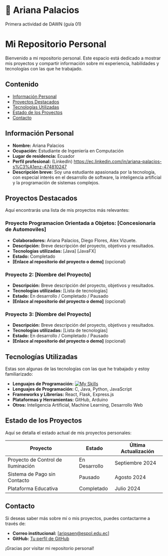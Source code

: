 # 🐛 Ariana Palacios
Primera actividad de DAWN (guía 01)
# Mi Repositorio Personal
Bienvenido a mi repositorio personal. Este espacio está dedicado a mostrar mis proyectos y compartir información sobre mi experiencia, habilidades y tecnologías con las que he trabajado.

## Contenido
* [Información Personal](#información-personal)
* [Proyectos Destacados](#proyectos-destacados)
* [Tecnologías Utilizadas](#tecnologías-utilizadas)
* [Estado de los Proyectos](#estado-de-los-proyectos)
* [Contacto](#contacto)

## Información Personal
* **Nombre:** Ariana Palacios
* **Ocupación:** Estudiante de Ingeniería en Computación
* **Lugar de residencia:** Ecuador
* **Perfil profesional:** (Linkedln) https://ec.linkedin.com/in/ariana-palacios-s%C3%A1enz-474810247
* **Descripción breve:** Soy una estudiante apasionada por la tecnología, con especial interés en el desarrollo de software, la inteligencia artificial y la programación de sistemas complejos.

## Proyectos Destacados
Aquí encontrarás una lista de mis proyectos más relevantes:

### Proyecto Programacion Orientada a Objetos: **[Concesionaria de Automoviles]**
* **Colaboradores:** Ariana Palacios, Diego Flores, Alex Vizuete.
* **Descripción:** Breve descripción del proyecto, objetivos y resultados.
* **Tecnologías utilizadas:** [Java] [JavaFX]
* **Estado:**  Completado
* **[Enlace al repositorio del proyecto o demo]** (opcional)

### Proyecto 2: **[Nombre del Proyecto]**
* **Descripción:** Breve descripción del proyecto, objetivos y resultados.
* **Tecnologías utilizadas:** [Lista de tecnologías]
* **Estado:** En desarrollo / Completado / Pausado
* **[Enlace al repositorio del proyecto o demo]** (opcional)

### Proyecto 3: **[Nombre del Proyecto]**
* **Descripción:** Breve descripción del proyecto, objetivos y resultados.
* **Tecnologías utilizadas:** [Lista de tecnologías]
* **Estado:** En desarrollo / Completado / Pausado
* **[Enlace al repositorio del proyecto o demo]** (opcional)

## Tecnologías Utilizadas
Estas son algunas de las tecnologías con las que he trabajado y estoy familiarizado:

* **Lenguajes de Programación:**
[![My Skills](https://skillicons.dev/icons?i=js,html,css,wasm)](https://skillicons.dev)
* **Lenguajes de Programación:** C, Java, Python, JavaScript
* **Frameworks y Librerías:** React, Flask, Express.js
* **Plataformas y Herramientas:** GitHub, Arduino
* **Otros:** Inteligencia Artificial, Machine Learning, Desarrollo Web

## Estado de los Proyectos
Aquí se detalla el estado actual de mis proyectos personales:

| Proyecto                         | Estado       | Última Actualización |
|----------------------------------|--------------|----------------------|
| Proyecto de Control de Iluminación | En Desarrollo | Septiembre 2024      |
| Sistema de Pago sin Contacto     | Pausado      | Agosto 2024          |
| Plataforma Educativa             | Completado   | Julio 2024           |

## Contacto
Si deseas saber más sobre mí o mis proyectos, puedes contactarme a través de:

* **Correo institucional:** [aripsaen@espol.edu.ec]
* **GitHub:** [Tu perfil de GitHub](https://github.com/Aripsaen)

¡Gracias por visitar mi repositorio personal!

